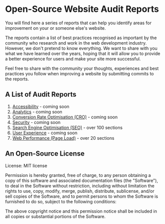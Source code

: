 # Open-Source Website Audit Reports

You will find here a series of reports that can help you identify areas for improvement on your or someone else's website.

The reports contain a list of best practices recognised as important by the community who research and work in the web development industry. However, we don't pretend to know everything. We want to share with you what we have learned over the years, hoping that it will allow you to provide a better experience for users and make your site more successful.

Feel free to share with the community your thoughts, experiences and best practices you follow when improving a website by submitting commits to the reports.

## A List of Audit Reports

1. [Accessibility](https://github.com/MarcinKilarski/website-audit/blob/master/accessibility.md) - coming soon
2. [Analytics](https://github.com/MarcinKilarski/website-audit/blob/master/analytics.md) - coming soon
3. [Conversion Rate Optimisation (CRO)](https://github.com/MarcinKilarski/website-audit/blob/master/cro.md) - coming soon
4. [Security](https://github.com/MarcinKilarski/website-audit/blob/master/security.md) - coming soon
5. [Search Engine Optimisation (SEO)](https://github.com/MarcinKilarski/website-audit/blob/master/seo.md) - over 100 sections
6. [User Experience](https://github.com/MarcinKilarski/website-audit/blob/master/user-experience.md) - coming soon
7. [Web Performance (Page Load)](https://github.com/MarcinKilarski/website-audit/blob/master/web-performance.md) - over 20 sections

## An Open-Source License

License: MIT license

Permission is hereby granted, free of charge, to any person obtaining a copy of this software and associated documentation files (the "Software"), to deal in the Software without restriction, including without limitation the rights to use, copy, modify, merge, publish, distribute, sublicense, and/or sell copies of the Software, and to permit persons to whom the Software is furnished to do so, subject to the following conditions:

The above copyright notice and this permission notice shall be included in all copies or substantial portions of the Software.
